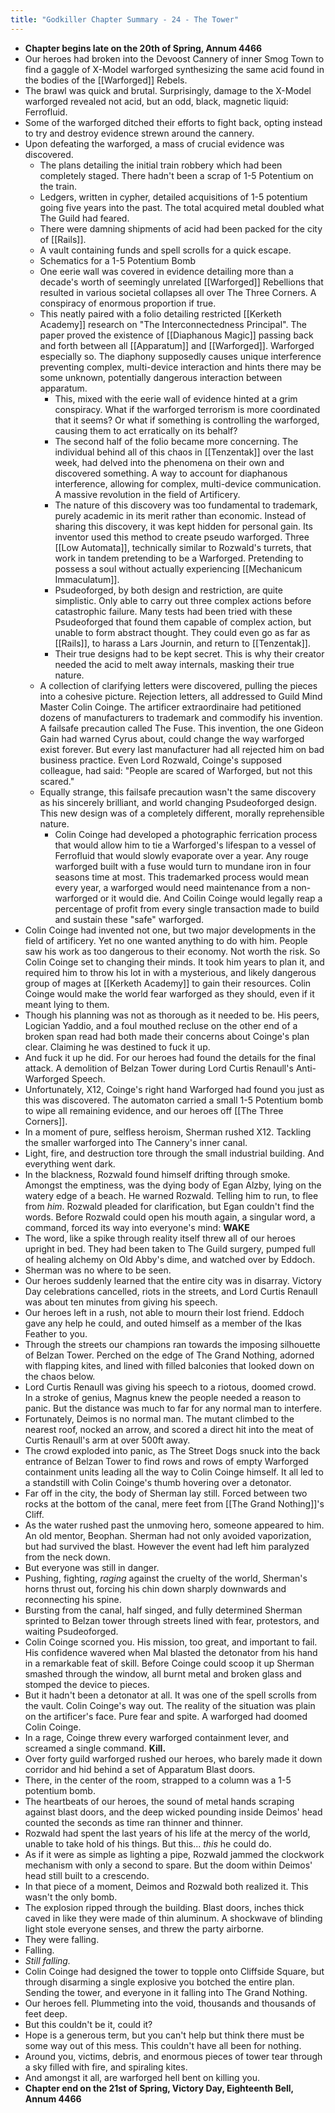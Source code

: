 ```yaml
---
title: "Godkiller Chapter Summary - 24 - The Tower"
---
```


- **Chapter begins late on the 20th of Spring, Annum 4466**
- Our heroes had broken into the Devoost Cannery of inner Smog Town to find a gaggle of X-Model warforged synthesizing the same acid found in the bodies of the [[Warforged]] Rebels.
- The brawl was quick and brutal. Surprisingly, damage to the X-Model warforged revealed not acid, but an odd, black, magnetic liquid: Ferrofluid.
- Some of the warforged ditched their efforts to fight back, opting instead to try and destroy evidence strewn around the cannery.
- Upon defeating the warforged, a mass of crucial evidence was discovered.
	- The plans detailing the initial train robbery which had been completely staged. There hadn't been a scrap of 1-5 Potentium on the train.
	- Ledgers, written in cypher, detailed acquisitions of 1-5 potentium going five years into the past. The total acquired metal doubled what The Guild had feared.
	- There were damning shipments of acid had been packed for the city of [[Rails]].
	- A vault containing funds and spell scrolls for a quick escape.
	- Schematics for a 1-5 Potentium Bomb
	- One eerie wall was covered in evidence detailing more than a decade's worth of seemingly unrelated [[Warforged]] Rebellions that resulted in various societal collapses all over The Three Corners. A conspiracy of enormous proportion if true.
	- This neatly paired with a folio detailing restricted [[Kerketh Academy]] research on "The Interconnectedness Principal". The paper proved the existence of [[Diaphanous Magic]] passing back and forth between all [[Apparatum]] and [[Warforged]]. Warforged especially so. The diaphony supposedly causes unique interference preventing complex, multi-device interaction and hints there may be some unknown, potentially dangerous interaction between apparatum.
		- This, mixed with the eerie wall of evidence hinted at a grim conspiracy. What if the warforged terrorism is more coordinated that it seems? Or what if something is controlling the warforged, causing them to act erratically on its behalf?
		- The second half of the folio became more concerning. The individual behind all of this chaos in [[Tenzentak]] over the last week, had delved into the phenomena on their own and discovered something. A way to account for diaphanous interference, allowing for complex, multi-device communication. A massive revolution in the field of Artificery.
		- The nature of this discovery was too fundamental to trademark, purely academic in its merit rather than economic. Instead of sharing this discovery, it was kept hidden for personal gain. Its inventor used this method to create pseudo warforged. Three [[Low Automata]], technically similar to Rozwald's turrets, that work in tandem pretending to be a Warforged. Pretending to possess a soul without actually experiencing [[Mechanicum Immaculatum]].
		- Psudeoforged, by both design and restriction, are quite simplistic. Only able to carry out three complex actions before catastrophic failure. Many tests had been tried with these Psudeoforged that found them capable of complex action, but unable to form abstract thought. They could even go as far as [[Rails]], to harass a Lars Journin, and return to [[Tenzentak]].
		- Their true designs had to be kept secret. This is why their creator needed the acid to melt away internals, masking their true nature.
	- A collection of clarifying letters were discovered, pulling the pieces into a cohesive picture. Rejection letters, all addressed to Guild Mind Master Colin Coinge. The artificer extraordinaire had petitioned dozens of manufacturers to trademark and commodify his invention. A failsafe precaution called The Fuse. This invention, the one Gideon Gain had warned Cyrus about, could change the way warforged exist forever. But every last manufacturer had all rejected him on bad business practice. Even Lord Rozwald, Coinge's supposed colleague, had said: "People are scared of Warforged, but not this scared."
	- Equally strange, this failsafe precaution wasn't the same discovery as his sincerely brilliant, and world changing Psudeoforged design. This new design was of a completely different, morally reprehensible nature. 
		- Colin Coinge had developed a photographic ferrication process that would allow him to tie a Warforged's lifespan to a vessel of Ferrofluid that would slowly evaporate over a year. Any rouge warforged built with a fuse would turn to mundane iron in four seasons time at most. This trademarked process would mean every year, a warforged would need maintenance from a non-warforged or it would die. And Coilin Coinge would legally reap a percentage of profit from every single transaction made to build and sustain these "safe" warforged.
- Colin Coinge had invented not one, but two major developments in the field of artificery. Yet no one wanted anything to do with him. People saw his work as too dangerous to their economy. Not worth the risk. So Colin Coinge set to changing their minds. It took him years to plan it, and required him to throw his lot in with a mysterious, and likely dangerous group of mages at [[Kerketh Academy]] to gain their resources. Colin Coinge would make the world fear warforged as they should, even if it meant lying to them.
- Though his planning was not as thorough as it needed to be. His peers, Logician Yaddio, and a foul mouthed recluse on the other end of a broken span read had both made their concerns about Coinge's plan clear. Claiming he was destined to fuck it up.
- And fuck it up he did. For our heroes had found the details for the final attack. A demolition of Belzan Tower during Lord Curtis Renaull's Anti-Warforged Speech.
- Unfortunately, X12, Coinge's right hand Warforged had found you just as this was discovered. The automaton carried a small 1-5 Potentium bomb to wipe all remaining evidence, and our heroes off [[The Three Corners]].
- In a moment of pure, selfless heroism, Sherman rushed X12. Tackling the smaller warforged into The Cannery's inner canal.
- Light, fire, and destruction tore through the small industrial building. And everything went dark.
- In the blackness, Rozwald found himself drifting through smoke. Amongst the emptiness, was the dying body of Egan Alzby, lying on the watery edge of a beach. He warned Rozwald. Telling him to run, to flee from *him*. Rozwald pleaded for clarification, but Egan couldn't find the words. Before Rozwald could open his mouth again, a singular word, a command, forced its way into everyone's mind: **WAKE**
- The word, like a spike through reality itself threw all of our heroes upright in bed. They had been taken to The Guild surgery, pumped full of healing alchemy on Old Abby's dime, and watched over by Eddoch.
- Sherman was no where to be seen.
- Our heroes suddenly learned that the entire city was in disarray. Victory Day celebrations cancelled, riots in the streets, and Lord Curtis Renaull was about ten minutes from giving his speech.
- Our heroes left in a rush, not able to mourn their lost friend. Eddoch gave any help he could, and outed himself as a member of the Ikas Feather to you.
- Through the streets our champions ran towards the imposing silhouette of Belzan Tower. Perched on the edge of The Grand Nothing, adorned with flapping kites, and lined with filled balconies that looked down on the chaos below.
- Lord Curtis Renaull was giving his speech to a riotous, doomed crowd. In a stroke of genius, Magnus knew the people needed a reason to panic. But the distance was much to far for any normal man to interfere.
- Fortunately, Deimos is no normal man. The mutant climbed to the nearest roof, nocked an arrow, and scored a direct hit into the meat of Curtis Renaull's arm at over 500ft away.
- The crowd exploded into panic, as The Street Dogs snuck into the back entrance of Belzan Tower to find rows and rows of empty Warforged containment units leading all the way to Colin Coinge himself. It all led to a standstill with Colin Coinge's thumb hovering over a detonator.
- Far off in the city, the body of Sherman lay still. Forced between two rocks at the bottom of the canal, mere feet from [[The Grand Nothing]]'s Cliff.
- As the water rushed past the unmoving hero, someone appeared to him. An old mentor, Beophan. Sherman had not only avoided vaporization, but had survived the blast. However the event had left him paralyzed from the neck down.
- But everyone was still in danger.
- Pushing, fighting, *raging* against the cruelty of the world, Sherman's horns thrust out, forcing his chin down sharply downwards and reconnecting his spine.
- Bursting from the canal, half singed, and fully determined Sherman sprinted to Belzan tower through streets lined with fear, protestors, and waiting Psudeoforged.
- Colin Coinge scorned you. His mission, too great, and important to fail. His confidence wavered when Mal blasted the detonator from his hand in a remarkable feat of skill. Before Coinge could scoop it up Sherman smashed through the window, all burnt metal and broken glass and stomped the device to pieces.
- But it hadn't been a detonator at all. It was one of the spell scrolls from the vault. Colin Coinge's way out. The reality of the situation was plain on the artificer's face. Pure fear and spite. A warforged had doomed Colin Coinge.
- In a rage, Coinge threw every warforged containment lever, and screamed a single command. **Kill.**
- Over forty guild warforged rushed our heroes, who barely made it down corridor and hid behind a set of Apparatum Blast doors.
- There, in the center of the room, strapped to a column was a 1-5 potentium bomb.
- The heartbeats of our heroes, the sound of metal hands scraping against blast doors, and the deep wicked pounding inside Deimos' head counted the seconds as time ran thinner and thinner.
- Rozwald had spent the last years of his life at the mercy of the world, unable to take hold of his things. But this... *this* he could do.
- As if it were as simple as lighting a pipe, Rozwald jammed the clockwork mechanism with only a second to spare. But the doom within Deimos' head still built to a crescendo. 
- In that piece of a moment, Deimos and Rozwald both realized it. This wasn't the only bomb.
- The explosion ripped through the building. Blast doors, inches thick caved in like they were made of thin aluminum. A shockwave of blinding light stole everyone senses, and threw the party airborne.
- They were falling.
- Falling.
- *Still falling.*
- Colin Coinge had designed the tower to topple onto Cliffside Square, but through disarming a single explosive you botched the entire plan. Sending the tower, and everyone in it falling into The Grand Nothing.
- Our heroes fell. Plummeting into the void, thousands and thousands of feet deep.
- But this couldn't be it, could it?
- Hope is a generous term, but you can't help but think there must be some way out of this mess. This couldn't have all been for nothing.
- Around you, victims, debris, and enormous pieces of tower tear through a sky filled with fire, and spiraling kites.
- And amongst it all, are warforged hell bent on killing you.
- **Chapter end on the 21st of Spring, Victory Day, Eighteenth Bell, Annum 4466**